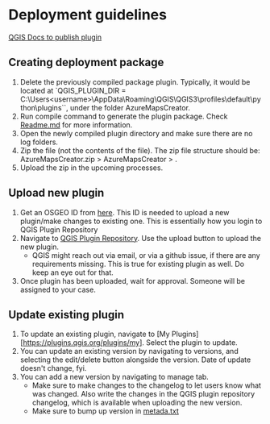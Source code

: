 # Deployment guidelines

[QGIS Docs to publish plugin](https://plugins.qgis.org/publish/)

## Creating deployment package
1. Delete the previously compiled package plugin. Typically, it would be located at `QGIS_PLUGIN_DIR = C:\Users\<username>\AppData\Roaming\QGIS\QGIS3\profiles\default\python\plugins``, under the folder AzureMapsCreator.
1. Run compile command to generate the plugin package. Check [Readme.md](../../README.md) for more information.
1. Open the newly compiled plugin directory and make sure there are no log folders.
1. Zip the file (not the contents of the file). The zip file structure should be: AzureMapsCreator.zip > AzureMapsCreator > <azure-maps-creator-plugin-content>.
1. Upload the zip in the upcoming processes. 

## Upload new plugin

1. Get an OSGEO ID from [here](https://www.osgeo.org/community/getting-started-osgeo/osgeo_userid/). This ID is needed to upload a new plugin/make changes to existing one. This is essentially how you login to QGIS Plugin Repository
2. Navigate to [QGIS Plugin Repository](https://plugins.qgis.org/plugins/). Use the upload button to upload the new plugin.
    - QGIS might reach out via email, or via a github issue, if there are any requirements missing. This is true for existing plugin as well. Do keep an eye out for that.
3. Once plugin has been uploaded, wait for approval. Someone will be assigned to your case.

## Update existing plugin
1. To update an existing plugin, navigate to [My Plugins][https://plugins.qgis.org/plugins/my]. Select the plugin to update.
2. You can update an existing version by navigating to versions, and selecting the edit/delete button alongside the version. Date of update doesn't change, fyi.
1. You can add a new version by navigating to manage tab. 
    - Make sure to make changes to the changelog to let users know what was changed. Also write the changes in the QGIS plugin repository changelog, which is available when uploading the new version.
    - Make sure to bump up version in [metada.txt](../../src/metadata.txt)